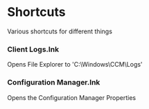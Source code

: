 # Shortcuts
Various shortcuts for different things

### Client Logs.lnk
Opens File Explorer to 'C:\Windows\CCM\Logs'

### Configuration Manager.lnk
Opens the Configuration Manager Properties
